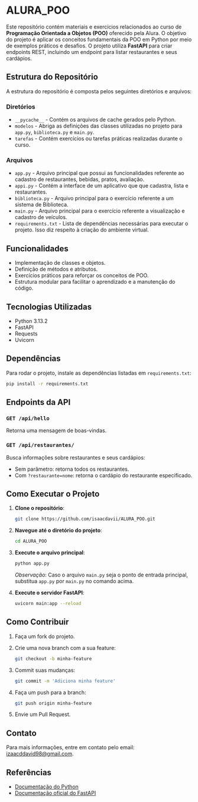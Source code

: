 # ALURA_POO

Este repositório contém materiais e exercícios relacionados ao curso de **Programação Orientada a Objetos (POO)** oferecido pela Alura. O objetivo do projeto é aplicar os conceitos fundamentais da POO em Python por meio de exemplos práticos e desafios. O projeto utiliza **FastAPI** para criar endpoints REST, incluindo um endpoint para listar restaurantes e seus cardápios.

## Estrutura do Repositório

A estrutura do repositório é composta pelos seguintes diretórios e arquivos:

### Diretórios
- `__pycache__` - Contém os arquivos de cache gerados pelo Python.
- `modelos` - Abriga as definições das classes utilizadas no projeto para `app.py`, `biblioteca.py` e `main.py`.
- `tarefas` - Contém exercícios ou tarefas práticas realizadas durante o curso.

### Arquivos
- `app.py` - Arquivo principal que possui as funcionalidades referente ao cadastro de restaurantes, bebidas, pratos, avaliação.
- `appi.py` - Contém a interface de um aplicativo que que cadastra, lista e restaurantes.
- `biblioteca.py` - Arquivo principal para o exercício referente a um sistema de Biblioteca.
- `main.py` - Arquivo principal para o exercício referente a visualização e cadastro de veículos.
- `requirements.txt` - Lista de dependências necessárias para executar o projeto. Isso diz respeito à criação do ambiente virtual.

## Funcionalidades

- Implementação de classes e objetos.
- Definição de métodos e atributos.
- Exercícios práticos para reforçar os conceitos de POO.
- Estrutura modular para facilitar o aprendizado e a manutenção do código.

## Tecnologias Utilizadas

- Python 3.13.2
- FastAPI
- Requests
- Uvicorn

## Dependências

Para rodar o projeto, instale as dependências listadas em `requirements.txt`:
```bash
pip install -r requirements.txt
```

## Endpoints da API

### `GET /api/hello`
Retorna uma mensagem de boas-vindas.

### `GET /api/restaurantes/`
Busca informações sobre restaurantes e seus cardápios:
- Sem parâmetro: retorna todos os restaurantes.
- Com `?restaurante=nome`: retorna o cardápio do restaurante especificado.

## Como Executar o Projeto

1. **Clone o repositório**:
   ```bash
   git clone https://github.com/isaacdavii/ALURA_POO.git
   ```
   
2. **Navegue até o diretório do projeto**:   
   ```bash
   cd ALURA_POO
   ```
   
3. **Execute o arquivo principal**:
   ```bash
   python app.py
   ```
   
   *Observação*: Caso o arquivo `main.py` seja o ponto de entrada principal, substitua `app.py` por `main.py` no comando acima.

4. **Execute o servidor FastAPI**:
   ```bash
   uvicorn main:app --reload
   ```

## Como Contribuir

1. Faça um fork do projeto.

2. Crie uma nova branch com a sua feature:
   ```bash
   git checkout -b minha-feature
   ```
3. Commit suas mudanças:
   ```bash
   git commit -m 'Adiciona minha feature'
   ```
4. Faça um push para a branch:
   ```bash
   git push origin minha-feature
   ```
5. Envie um Pull Request.

## Contato

Para mais informações, entre em contato pelo email: izaacddavid98@gmail.com.

## Referências

- [Documentação do Python](https://docs.python.org/pt-br/3/)
- [Documentação oficial do FastAPI](https://fastapi.tiangolo.com/)
